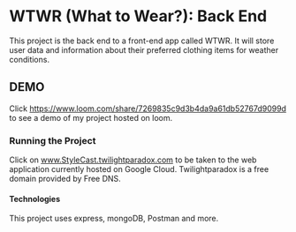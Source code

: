 # WTWR (What to Wear?): Back End

This project is the back end to a front-end app called WTWR. It will store user data and information about their preferred clothing items for weather conditions.

## DEMO

Click https://www.loom.com/share/7269835c9d3b4da9a61db52767d9099d to see a demo of my project hosted on loom.

### Running the Project

Click on www.StyleCast.twilightparadox.com to be taken to the web application currently hosted on Google Cloud. Twilightparadox is a free domain provided by Free DNS.

#### Technologies

This project uses express, mongoDB, Postman and more.


